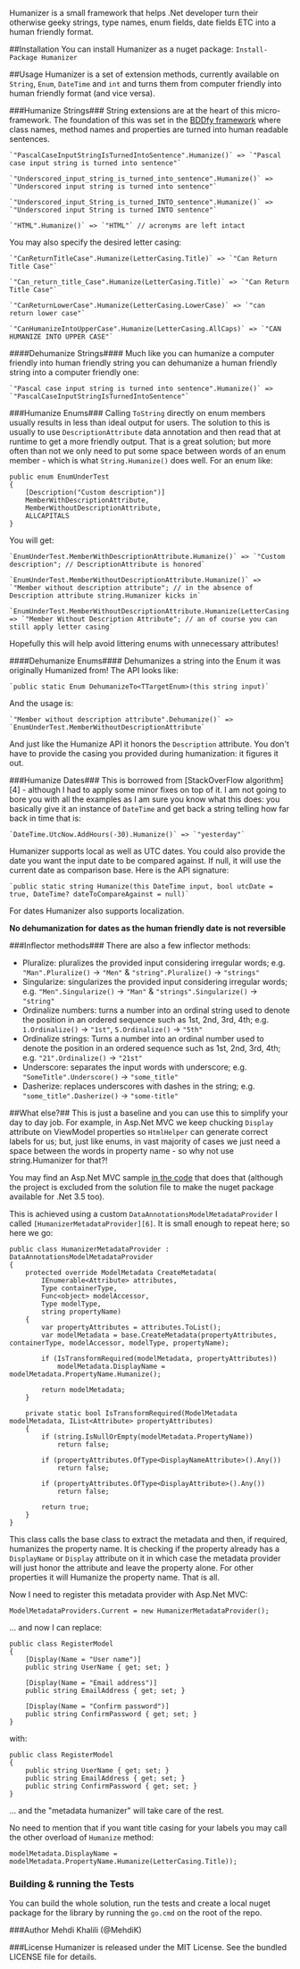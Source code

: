 Humanizer is a small framework that helps .Net developer turn their otherwise geeky strings, type names, enum fields, date fields ETC into a human friendly format.

##Installation
You can install Humanizer as a nuget package: `Install-Package Humanizer`

##Usage
Humanizer is a set of extension methods, currently available on `String`, `Enum`, `DateTime` and `int` and turns them from computer friendly into human friendly format (and vice versa).

###Humanize Strings###
String extensions are at the heart of this micro-framework. The foundation of this was set in the [BDDfy framework](https://github.com/TestStack/TestStack.BDDfy) where class names, method names and properties are turned into human readable sentences. 

    `"PascalCaseInputStringIsTurnedIntoSentence".Humanize()` => `"Pascal case input string is turned into sentence"`
    
    `"Underscored_input_string_is_turned_into_sentence".Humanize()` => `"Underscored input string is turned into sentence"`
    
    `"Underscored_input_String_is_turned_INTO_sentence".Humanize()` => `"Underscored input String is turned INTO sentence"`
    
    `"HTML".Humanize()` => `"HTML"` // acronyms are left intact

You may also specify the desired letter casing:

    `"CanReturnTitleCase".Humanize(LetterCasing.Title)` => `"Can Return Title Case"`
    
    `"Can_return_title_Case".Humanize(LetterCasing.Title)` => `"Can Return Title Case"`
    
    `"CanReturnLowerCase".Humanize(LetterCasing.LowerCase)` => `"can return lower case"`
    
    `"CanHumanizeIntoUpperCase".Humanize(LetterCasing.AllCaps)` => `"CAN HUMANIZE INTO UPPER CASE"`

####Dehumanize Strings####
Much like you can humanize a computer friendly into human friendly string you can dehumanize a human friendly string into a computer friendly one:

    `"Pascal case input string is turned into sentence".Humanize()` => `"PascalCaseInputStringIsTurnedIntoSentence"`

###Humanize Enums###
Calling `ToString` directly on enum members usually results in less than ideal output for users. The solution to this is usually to use `DescriptionAttribute` data annotation and then read that at runtime to get a more friendly output. That is a great solution; but more often than not we only need to put some space between words of an enum member - which is what `String.Humanize()` does well. For an enum like:

    public enum EnumUnderTest
    {
        [Description("Custom description")]
        MemberWithDescriptionAttribute,
        MemberWithoutDescriptionAttribute,
        ALLCAPITALS
    }

You will get:

    `EnumUnderTest.MemberWithDescriptionAttribute.Humanize()` => `"Custom description"; // DescriptionAttribute is honored`
    
    `EnumUnderTest.MemberWithoutDescriptionAttribute.Humanize()` => `"Member without description attribute"; // in the absence of Description attribute string.Humanizer kicks in`
    
    `EnumUnderTest.MemberWithoutDescriptionAttribute.Humanize(LetterCasing.Title)` => `"Member Without Description Attribute"; // an of course you can still apply letter casing`

Hopefully this will help avoid littering enums with unnecessary attributes!

####Dehumanize Enums####
Dehumanizes a string into the Enum it was originally Humanized from! The API looks like:

    `public static Enum DehumanizeTo<TTargetEnum>(this string input)`

And the usage is:

	`"Member without description attribute".Dehumanize()` => `EnumUnderTest.MemberWithoutDescriptionAttribute`

And just like the Humanize API it honors the `Description` attribute. You don't have to provide the casing you provided during humanization: it figures it out.

###Humanize Dates###
This is borrowed from [StackOverFlow algorithm][4] - although I had to apply some minor fixes on top of it. I am not going to bore you with all the examples as I am sure you know what this does: you basically give it an instance of `DateTime` and get back a string telling how far back in time that is:

    `DateTime.UtcNow.AddHours(-30).Humanize()` => `"yesterday"`

Humanizer supports local as well as UTC dates. You could also provide the date you want the input date to be compared against. If null, it will use the current date as comparison base. Here is the API signature:

    `public static string Humanize(this DateTime input, bool utcDate = true, DateTime? dateToCompareAgainst = null)`

For dates Humanizer also supports localization.

**No dehumanization for dates as the human friendly date is not reversible**

###Inflector methods###
There are also a few inflector methods:

 * Pluralize: pluralizes the provided input considering irregular words; e.g. `"Man".Pluralize()` -> `"Men"` & `"string".Pluralize()` -> `"strings"`
 * Singularize: singularizes the provided input considering irregular words; e.g. `"Men".Singularize()` -> `"Man"` & `"strings".Singularize()` -> `"string"`
 * Ordinalize numbers: turns a number into an ordinal string used to denote the position in an ordered sequence such as 1st, 2nd, 3rd, 4th; e.g. `1.Ordinalize()` -> `"1st"`, `5.Ordinalize()` -> `"5th"`
 * Ordinalize strings: Turns a number into an ordinal number used to denote the position in an ordered sequence such as 1st, 2nd, 3rd, 4th; e.g. `"21".Ordinalize()` -> `"21st"`
 * Underscore: separates the input words with underscore; e.g. `"SomeTitle".Underscore()` -> `"some_title"`
 * Dasherize: replaces underscores with dashes in the string; e.g. `"some_title".Dasherize()` -> `"some-title"`

##What else?##
This is just a baseline and you can use this to simplify your day to day job. For example, in Asp.Net MVC we keep chucking `Display` attribute on ViewModel properties so `HtmlHelper` can generate correct labels for us; but, just like enums, in vast majority of cases we just need a space between the words in property name - so why not use string.Humanizer for that?! 

You may find an Asp.Net MVC sample [in the code][5] that does that (although the project is excluded from the solution file to make the nuget package available for .Net 3.5 too). 

This is achieved using a custom `DataAnnotationsModelMetadataProvider` I called `[HumanizerMetadataProvider][6]`. It is small enough to repeat here; so here we go:

    public class HumanizerMetadataProvider : DataAnnotationsModelMetadataProvider
    {
        protected override ModelMetadata CreateMetadata(
            IEnumerable<Attribute> attributes,
            Type containerType,
            Func<object> modelAccessor,
            Type modelType,
            string propertyName)
        {
            var propertyAttributes = attributes.ToList();
            var modelMetadata = base.CreateMetadata(propertyAttributes, containerType, modelAccessor, modelType, propertyName);
    
            if (IsTransformRequired(modelMetadata, propertyAttributes))
                modelMetadata.DisplayName = modelMetadata.PropertyName.Humanize();
    
            return modelMetadata;
        }
    
        private static bool IsTransformRequired(ModelMetadata modelMetadata, IList<Attribute> propertyAttributes)
        {
            if (string.IsNullOrEmpty(modelMetadata.PropertyName))
                return false;
    
            if (propertyAttributes.OfType<DisplayNameAttribute>().Any())
                return false;
    
            if (propertyAttributes.OfType<DisplayAttribute>().Any())
                return false;
    
            return true;
        }
    }

This class calls the base class to extract the metadata and then, if required, humanizes the property name. It is checking if the property already has a `DisplayName` or `Display` attribute on it in which case the metadata provider will just honor the attribute and leave the property alone. For other properties it will Humanize the property name. That is all.

Now I need to register this metadata provider with Asp.Net MVC:

    ModelMetadataProviders.Current = new HumanizerMetadataProvider();

... and now I can replace:

    public class RegisterModel
    {
        [Display(Name = "User name")]
        public string UserName { get; set; }
    
        [Display(Name = "Email address")]
        public string EmailAddress { get; set; }
    
        [Display(Name = "Confirm password")]
        public string ConfirmPassword { get; set; }
    }

with:

    public class RegisterModel
    {
        public string UserName { get; set; }
        public string EmailAddress { get; set; }
        public string ConfirmPassword { get; set; }
    }

... and the "metadata humanizer" will take care of the rest.

No need to mention that if you want title casing for your labels you may call the other overload of `Humanize` method:

    modelMetadata.DisplayName = modelMetadata.PropertyName.Humanize(LetterCasing.Title));

### Building & running the Tests
You can build the whole solution, run the tests and create a local nuget package for the library by running the `go.cmd` on the root of the repo.

###Author
Mehdi Khalili (@MehdiK)

###License
Humanizer is released under the MIT License. See the bundled LICENSE file for details.

  [1]: https://github.com/MehdiK/Humanizer
  [2]: https://nuget.org/packages/Humanizer
  [5]: https://github.com/MehdiK/Humanizer
  [6]: https://github.com/MehdiK/Humanizer/blob/master/src/Humanizer.MvcSample/HumanizerMetadataProvider.cs



